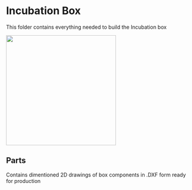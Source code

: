# Incubation Box

This folder contains everything needed to build the Incubation box

<img src="https://github.com/Joshedwards222/LifeHack/blob/Module-Format/Images/Incubation-Box.jpg" width="300">

## Parts

Contains dimentioned 2D drawings of box components in .DXF form ready for production
